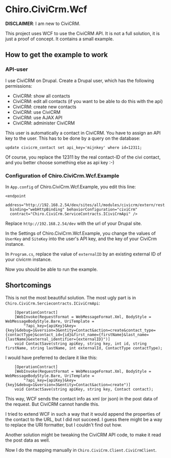 # Chiro.CiviCrm.Wcf

**DISCLAIMER**: I am new to CiviCRM.

This project uses WCF to use the CiviCRM API. It is not a full solution, it is just a proof of concept. It contains a small example.

## How to get the example to work

### API-user

I use CiviCRM on Drupal. Create a Drupal user, which has the following permissions:

* CiviCRM: show all contacts
* CiviCRM: edit all contacts (if you want to be able to do this with the api)
* CiviCRM: create new contacts
* CiviCRM: use CiviCRM
* CiviCRM: use AJAX API
* CiviCRM: administer CiviCRM

This user is automatically a contact in CiviCRM. You have to assign an API key to the user. This has to be done by a query on the database:

    update civicrm_contact set api_key='mijnkey' where id=12311;

Of course, you replace the 12311 by the real contact-ID of the civi contact, and you better choose something else as api key :-)

### Configuration of Chiro.CiviCrm.Wcf.Example

In `App.config` of Chiro.CiviCrm.Wcf.Example, you edit this line:

    <endpoint 
      address="http://192.168.2.54/dev/sites/all/modules/civicrm/extern/rest.php" 
      binding="webHttpBinding" behaviorConfiguration="civiCrm"
      contract="Chiro.CiviCrm.ServiceContracts.ICiviCrmApi" />

Replace `http://192.168.2.54/dev` with the url of your Drupal site.

In the Settings of Chiro.CiviCrm.Wcf.Example, you change the values of `UserKey` and `SiteKey` into the user's API key, and the key of your CiviCrm instance.

In `Program.cs`, replace the value of `externalID` by an existing external ID of your civicrm instance.

Now you should be able to run the example.

## Shortcomings

This is not the most beautiful solution. The most ugly part is in `Chiro.CiviCrm.Serciecontracts.ICiviCrmApi`:

        [OperationContract]
        [WebInvoke(RequestFormat = WebMessageFormat.Xml, BodyStyle = WebMessageBodyStyle.Bare, UriTemplate =
            "?api_key={apiKey}&key={key}&debug=1&version=3&entity=Contact&action=create&contact_type={contactType}&contact_id={id}&first_name={firstName}&last_name={lastName}&external_identifier={externalID}")]
        void ContactSave(string apiKey, string key, int id, string firstName, string lastName, int externalId, ContactType contactType);

I would have preferred to declare it like this:

        [OperationContract]
        [WebInvoke(RequestFormat = WebMessageFormat.Xml, BodyStyle = WebMessageBodyStyle.Bare, UriTemplate =
            "?api_key={apiKey}&key={key}&debug=1&version=3&entity=Contact&action=create")]
        void ContactSave(string apiKey, string key, Contact contact);

This way, WCF sends the contact info as xml (or json) in the post data of the request. But CiviCRM cannot handle this.

I tried to extend WCF in such a way that it would append the properties of the contact to the URL, but I did not succeed. I guess there might be a way to replace the URI formatter, but I couldn't find out how.

Another solution might be tweaking the CiviCRM API code, to make it read the post data as well.

Now I do the mapping manually in `Chiro.CiviCrm.Client.CiviCrmClient`.
